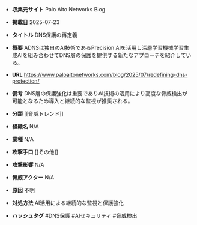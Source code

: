 - **収集元サイト**
Palo Alto Networks Blog

- **掲載日**
2025-07-23

- **タイトル**
DNS保護の再定義

- **概要**
ADNSは独自のAI技術であるPrecision AIを活用し深層学習機械学習生成AIを組み合わせてDNS層の保護を提供する新たなアプローチを紹介している。

- **URL**
https://www.paloaltonetworks.com/blog/2025/07/redefining-dns-protection/

- **備考**
DNS層の保護強化は重要でありAI技術の活用により高度な脅威検出が可能となるため導入と継続的な監視が推奨される。

- **分類**
[[脅威トレンド]]

- **組織名**
N/A

- **業種**
N/A

- **攻撃手口**
[[その他]]

- **攻撃影響**
N/A

- **脅威アクター**
N/A

- **原因**
不明

- **対処方法**
AI活用による継続的な監視と保護強化

- **ハッシュタグ**
#DNS保護 #AIセキュリティ #脅威検出
